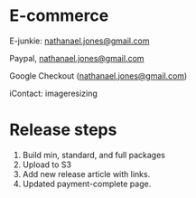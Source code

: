 
# E-commerce

E-junkie: nathanael.jones@gmail.com

Paypal, nathanael.jones@gmail.com

Google Checkout (nathanael.jones@gmail.com)

iContact: imageresizing



# Release steps


1) Build min, standard, and full packages
2) Upload to S3
3) Add new release article with links.
4) Updated payment-complete page.

